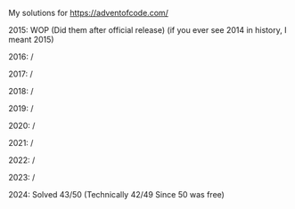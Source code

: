 My solutions for https://adventofcode.com/

2015: WOP (Did them after official release) (if you ever see 2014 in history, I meant 2015)

2016: /

2017: /

2018: /

2019: /

2020: /

2021: /

2022: /

2023: /

2024: Solved 43/50 (Technically 42/49 Since 50 was free)
